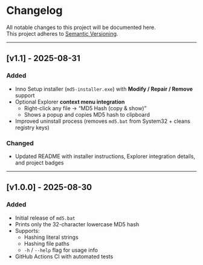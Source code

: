 # Changelog

All notable changes to this project will be documented here.  
This project adheres to [Semantic Versioning](https://semver.org/).

---

## [v1.1] - 2025-08-31
### Added
- Inno Setup installer (`md5-installer.exe`) with **Modify / Repair / Remove** support
- Optional Explorer **context menu integration**  
  - Right-click any file → “MD5 Hash (copy & show)”  
  - Shows a popup and copies MD5 hash to clipboard
- Improved uninstall process (removes `md5.bat` from System32 + cleans registry keys)

### Changed
- Updated README with installer instructions, Explorer integration details, and project badges

---

## [v1.0.0] - 2025-08-30
### Added
- Initial release of `md5.bat`  
- Prints only the 32-character lowercase MD5 hash  
- Supports:
  - Hashing literal strings  
  - Hashing file paths  
  - `-h` / `--help` flag for usage info
- GitHub Actions CI with automated tests
